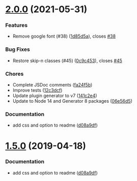 <a name="2.0.0"></a>
# [2.0.0](https://github.com/mister-ben/videojs-seek-buttons/compare/v1.3.0...v2.0.0) (2021-05-31)

### Features

* Remove google font (#38) ([1d85d5a](https://github.com/mister-ben/videojs-seek-buttons/commit/1d85d5a)), closes [#38](https://github.com/mister-ben/videojs-seek-buttons/issues/38)

### Bug Fixes

* Restore skip-n classes (#45) ([0c9c453](https://github.com/mister-ben/videojs-seek-buttons/commit/0c9c453)), closes [#45](https://github.com/mister-ben/videojs-seek-buttons/issues/45)

### Chores

* Complete JSDoc comments ([fa24f5b](https://github.com/mister-ben/videojs-seek-buttons/commit/fa24f5b))
* Improve tests ([12c3dcf](https://github.com/mister-ben/videojs-seek-buttons/commit/12c3dcf))
* Update plugin generator to v7 ([141c2e4](https://github.com/mister-ben/videojs-seek-buttons/commit/141c2e4))
* Update to Node 14 and Generator 8 packages ([06e56d5](https://github.com/mister-ben/videojs-seek-buttons/commit/06e56d5))

### Documentation

* add css and option to readme ([d08a9df](https://github.com/mister-ben/videojs-seek-buttons/commit/d08a9df))

<a name="1.5.0"></a>
# [1.5.0](https://github.com/mister-ben/videojs-seek-buttons/compare/v1.5.0-beta0...v1.5.0) (2019-04-18)

### Documentation

* add css and option to readme ([d08a9df](https://github.com/mister-ben/videojs-seek-buttons/commit/d08a9df))

